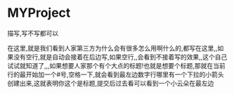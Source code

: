 # MYProject
描写,写不写都可以


在这里,就是我们看到人家第三方为什么会有很多怎么用啊什么的,都写在这里,,如果没有空行,就是自动会接着在后边写,如果空行,,会看到不接着写的效果,,这个自己试试就知道了,,,如果想要人家那个有个大点的标题!也就是想要个标题,那就在当前行的最开始加一个#号,空格一下,就会看到最左边数字行哪里有一个下拉的小箭头创建出来,这就表明你这个是标题,提交后过去看可以看到一个小云朵在最左边

